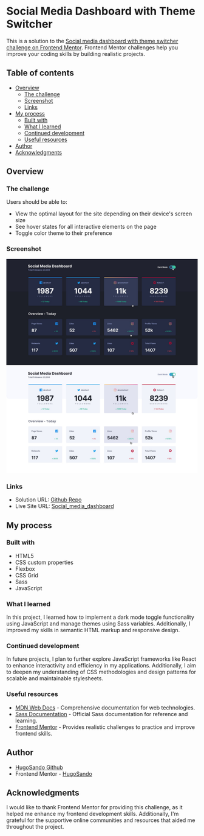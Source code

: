 # Social Media Dashboard with Theme Switcher

This is a solution to the [Social media dashboard with theme switcher challenge on Frontend Mentor](https://www.frontendmentor.io/challenges/social-media-dashboard-with-theme-switcher-6oY8ozp_H). Frontend Mentor challenges help you improve your coding skills by building realistic projects.

## Table of contents

- [Overview](#overview)
  - [The challenge](#the-challenge)
  - [Screenshot](#screenshot)
  - [Links](#links)
- [My process](#my-process)
  - [Built with](#built-with)
  - [What I learned](#what-i-learned)
  - [Continued development](#continued-development)
  - [Useful resources](#useful-resources)
- [Author](#author)
- [Acknowledgments](#acknowledgments)

## Overview

### The challenge

Users should be able to:

- View the optimal layout for the site depending on their device's screen size
- See hover states for all interactive elements on the page
- Toggle color theme to their preference

### Screenshot

![](./design/active-states-dark.jpg)
![](./design/active-states-light.jpg)


### Links

- Solution URL: [Github Repo](https://github.com/HugoSando/social_media_dashboard)
- Live Site URL: [Social_media_dashboard](https://hugosando.github.io/social_media_dashboard/)

## My process

### Built with

- HTML5
- CSS custom properties
- Flexbox
- CSS Grid
- Sass
- JavaScript

### What I learned

In this project, I learned how to implement a dark mode toggle functionality using JavaScript and manage themes using Sass variables. Additionally, I improved my skills in semantic HTML markup and responsive design.

### Continued development

In future projects, I plan to further explore JavaScript frameworks like React to enhance interactivity and efficiency in my applications. Additionally, I aim to deepen my understanding of CSS methodologies and design patterns for scalable and maintainable stylesheets.

### Useful resources

- [MDN Web Docs](https://developer.mozilla.org/en-US/docs/Web) - Comprehensive documentation for web technologies.
- [Sass Documentation](https://sass-lang.com/documentation) - Official Sass documentation for reference and learning.
- [Frontend Mentor](https://www.frontendmentor.io/) - Provides realistic challenges to practice and improve frontend skills.

## Author

- [HugoSando Github](https://github.com/HugoSando)
- Frontend Mentor - [HugoSando](https://www.frontendmentor.io/)

## Acknowledgments

I would like to thank Frontend Mentor for providing this challenge, as it helped me enhance my frontend development skills. Additionally, I'm grateful for the supportive online communities and resources that aided me throughout the project.


